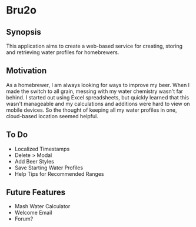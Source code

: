 # Bru2o

## Synopsis
This application aims to create a web-based service for creating, storing and retrieving water profiles for homebrewers.
## Motivation
As a homebrewer, I am always looking for ways to improve my beer. When I made the switch to all grain, messing with my water chemistry
wasn't far behind. I started out using Excel spreadsheets, but quickly learned that this wasn't manageable and my calculations and 
additions were hard to view on mobile devices. So the thought of keeping all my water profiles in one, cloud-based location seemed helpful.

## To Do
- Localized Timestamps
- Delete > Modal
- Add Beer Styles
- Save Starting Water Profiles
- Help Tips for Recommended Ranges

## Future Features
- Mash Water Calculator
- Welcome Email
- Forum?
